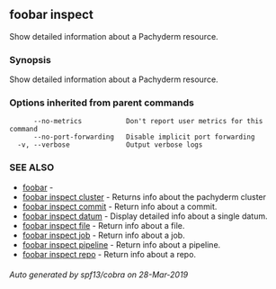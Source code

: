 ## foobar inspect

Show detailed information about a Pachyderm resource.

### Synopsis


Show detailed information about a Pachyderm resource.

### Options inherited from parent commands

```
      --no-metrics           Don't report user metrics for this command
      --no-port-forwarding   Disable implicit port forwarding
  -v, --verbose              Output verbose logs
```

### SEE ALSO
* [foobar](foobar.md)	 - 
* [foobar inspect cluster](foobar_inspect_cluster.md)	 - Returns info about the pachyderm cluster
* [foobar inspect commit](foobar_inspect_commit.md)	 - Return info about a commit.
* [foobar inspect datum](foobar_inspect_datum.md)	 - Display detailed info about a single datum.
* [foobar inspect file](foobar_inspect_file.md)	 - Return info about a file.
* [foobar inspect job](foobar_inspect_job.md)	 - Return info about a job.
* [foobar inspect pipeline](foobar_inspect_pipeline.md)	 - Return info about a pipeline.
* [foobar inspect repo](foobar_inspect_repo.md)	 - Return info about a repo.

###### Auto generated by spf13/cobra on 28-Mar-2019
